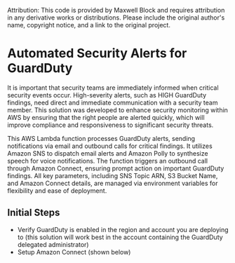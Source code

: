 Attribution: This code is provided by Maxwell Block and requires attribution in any derivative works or distributions. Please include the original author's name, copyright notice, and a link to the original project.

# Automated Security Alerts for GuardDuty

It is important that security teams are immediately informed when critical security events occur. High-severity alerts, such as HIGH GuardDuty findings, need direct and immediate communication with a security team member. This solution was developed to enhance security monitoring within AWS by ensuring that the right people are alerted quickly, which will improve compliance and responsiveness to significant security threats.

This AWS Lambda function processes GuardDuty alerts, sending notifications via email and outbound calls for critical findings. It utilizes Amazon SNS to dispatch email alerts and Amazon Polly to synthesize speech for voice notifications. The function triggers an outbound call through Amazon Connect, ensuring prompt action on important GuardDuty findings. All key parameters, including SNS Topic ARN, S3 Bucket Name, and Amazon Connect details, are managed via environment variables for flexibility and ease of deployment.

## Initial Steps

- Verify GuardDuty is enabled in the region and account you are deploying to (this solution will work best in the account containing the GuardDuty delegated administrator)
- Setup Amazon Connect (shown below)